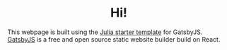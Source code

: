 <h1 align="center">
  Hi!
</h1>

This webpage is built using the [Julia starter template](https://github.com/niklasmtj/gatsby-starter-julia) for GatsbyJS. [GatsbyJS](https://www.gatsbyjs.org/) is a free and open source static website builder build on React.
